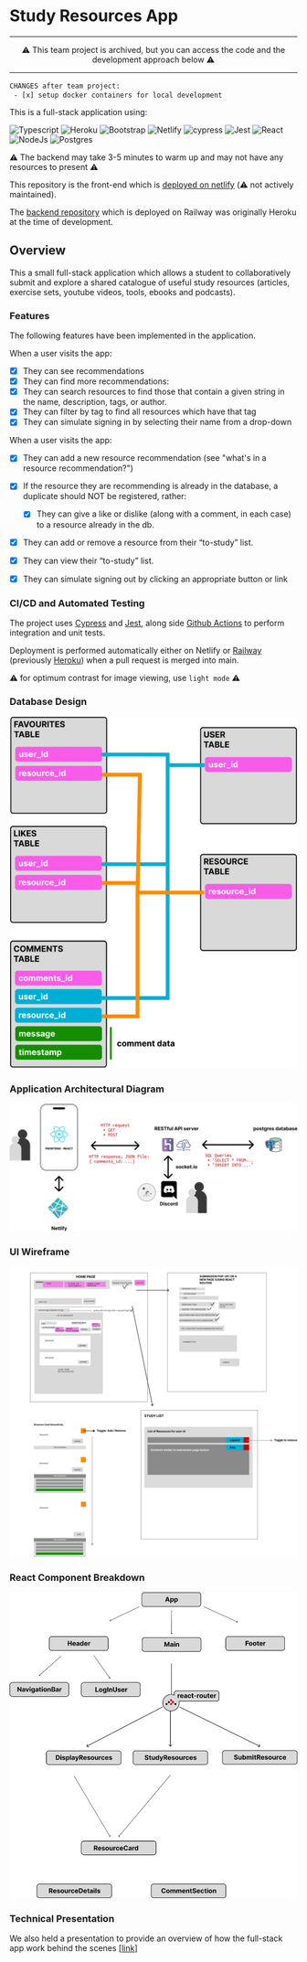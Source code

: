 # Study Resources App
<hr>
<p align="center">
⚠️ This team project is archived, but you can access the code and the development approach below ⚠️   
</p>
<hr>

```
CHANGES after team project:
 - [x] setup docker containers for local development
```

This is a full-stack application using:

<img src="https://img.shields.io/badge/typescript-%23007ACC.svg?style=flat&logo=typescript&logoColor=white" alt="Typescript" height=17> <img src="https://img.shields.io/badge/heroku-%23430098.svg?style=flat&logo=heroku&logoColor=white" alt="Heroku" height=17> <img src="https://img.shields.io/badge/bootstrap-%23563D7C.svg?style=flat&logo=bootstrap&logoColor=white" alt="Bootstrap" height=17> <img src="https://img.shields.io/badge/netlify-%23000000.svg?style=flat&logo=netlify&logoColor=#00C7B7" alt="Netlify" height=17> <img src="https://img.shields.io/badge/-cypress-%23E5E5E5?style=flat&logo=cypress&logoColor=058a5e" alt="cypress" height=17> <img src="https://img.shields.io/badge/-jest-%23C21325?style=flat&logo=jest&logoColor=white" alt="Jest" height=17> <img src="https://img.shields.io/badge/react-%2320232a.svg?style=flat&logo=react&logoColor=%2361DAFB" alt="React" height=17> <img src="https://img.shields.io/badge/node.js-6DA55F?style=flat&logo=node.js&logoColor=white" alt="NodeJs" height=17> <img src="https://img.shields.io/badge/postgres-%23316192.svg?style=flat&logo=postgresql&logoColor=white" alt="Postgres" height=17>

⚠️ The backend may take 3-5 minutes to warm up and may not have any resources to present ⚠️   

This repository is the front-end which is [deployed on netlify](https://bhawick-study-resource-catalogueue.netlify.app/) (⚠️ not actively maintained).

The [backend repository](https://github.com/BhawickJain/study-resources-catalogue-be) which is deployed on Railway  was originally Heroku at the time of development.

## Overview

This a small full-stack application which allows a student to collaboratively submit and explore a shared catalogue of useful study resources (articles, exercise sets, youtube videos, tools, ebooks and podcasts).

### Features

The following features have been implemented in the application.

When a user visits the app:
- [x] They can see recommendations
- [x] They can find more recommendations:
- [x] They can search resources to find those that contain a given string in the name, description, tags, or author.
- [x] They can filter by tag to find all resources which have that tag
- [x] They can simulate signing in by selecting their name from a drop-down

When a user visits the app:
- [x] They can add a new resource recommendation (see "what's in a resource recommendation?")
- [x] If the resource they are recommending is already in the database, a duplicate should NOT be registered, rather:
	- [x] They can give a like or dislike (along with a comment, in each case) to a resource already in the db.
- [x] They can add or remove a resource from their “to-study” list.
- [x] They can view their “to-study” list.
- [x] They can simulate signing out by clicking an appropriate button or link


### CI/CD and Automated Testing

The project uses [Cypress](https://www.cypress.io/) and [Jest](https://jestjs.io/), along side [Github Actions](https://github.com/features/actions) to perform integration and unit tests.

Deployment is performed automatically either on Netlify or [Railway](https://railway.app/) (previously [Heroku](https://github.com/features/actions)) when a pull request is merged into main.

⚠️ for optimum contrast for image viewing, use `light mode` ⚠️   

### Database Design
![database design](./docs/img/db.svg)

### Application Architectural Diagram
![architectural diagram of the study resource app](./docs/img/architecture.svg)

### UI Wireframe
![ui wireframing of the frontend](./docs/img/ui-wireframe.svg)

### React Component Breakdown
![react component breakdown](./docs/img/react-component-breakdown.svg)

### Technical Presentation
We also held a presentation to provide an overview of how the full-stack app work behind the scenes [[link](https://docs.google.com/presentation/d/e/2PACX-1vTmVXJK8LDLYhjxsAiHCeQpqnghb8rR6fj6D7j8iM-G4Kg5vG_G3c9aVExLF8jEwql1AqBYoJXkSHV8/pub?start=false&loop=false&delayms=3000)]
